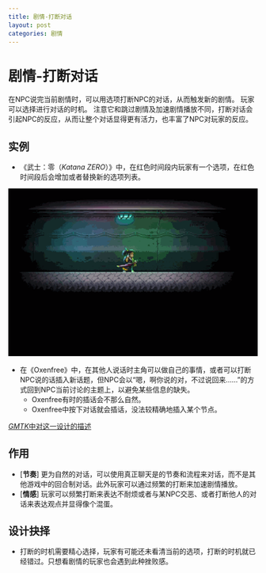 ```yaml
---
title: 剧情-打断对话
layout: post
categories: 剧情
---
```


# 剧情-打断对话
在NPC说完当前剧情时，可以用选项打断NPC的对话，从而触发新的剧情。
玩家可以选择进行对话的时机。
注意它和跳过剧情及加速剧情播放不同，打断对话会引起NPC的反应，从而让整个对话显得更有活力，也丰富了NPC对玩家的反应。

## 实例

- 《武士：零（*Katana ZERO*）》中，在红色时间段内玩家有一个选项，在红色时间段后会增加或者替换新的选项列表。

![打断对话-武士零](/images/打断对话-武士零.gif)

- 在《Oxenfree》中，在其他人说话时主角可以做自己的事情，或者可以打断NPC说的话插入新话题，但NPC会以“嗯，啊你说的对，不过说回来……”的方式回到NPC当前讨论的主题上，以避免某些信息的缺失。
    - Oxenfree有时的插话会不那么自然。
    - Oxenfree中按下对话就会插话，没法较精确地插入某个节点。

[*GMTK*中对这一设计的描述](https://youtu.be/kzfKnI8x5SE?t=275)

## 作用
- [**节奏**] 更为自然的对话，可以使用真正聊天是的节奏和流程来对话，而不是其他游戏中的回合制对话。此外玩家可以通过频繁的打断来加速剧情播放。
- [**情感**] 玩家可以频繁打断来表达不耐烦或者与某NPC交恶、或者打断他人的对话来表达观点并显得像个混蛋。


## 设计抉择
- 打断的时机需要精心选择，玩家有可能还未看清当前的选项，打断的时机就已经错过。只想看剧情的玩家也会遇到此种挫败感。
